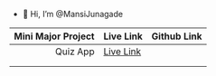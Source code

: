 - 👋 Hi, I’m @MansiJunagade

|  Mini Major Project  |                        Live Link                     |       Github Link       |
|---------------------:|------------------------------------------------------|-------------------------|
|      Quiz App        |  [ Live Link ](https://quiz-app-xi-beryl.vercel.app/)|             |
|                      |                                                      |
|                      |                                                      |


  
 

<!---
MansiJunagade/MansiJunagade is a ✨ special ✨ repository because its `README.md` (this file) appears on your GitHub profile.
You can click the Preview link to take a look at your changes.
--->
